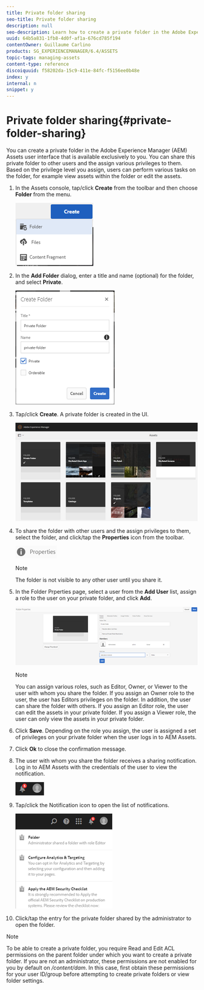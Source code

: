 ```yaml
---
title: Private folder sharing
seo-title: Private folder sharing
description: null
seo-description: Learn how to create a private folder in the Adobe Experience Manager (AEM) Assets and share it with other users and the assign various privileges to them.
uuid: 64b5a831-1fb8-4d0f-af1a-676cd785f194
contentOwner: Guillaume Carlino
products: SG_EXPERIENCEMANAGER/6.4/ASSETS
topic-tags: managing-assets
content-type: reference
discoiquuid: f58202da-15c9-411e-84fc-f5156ee0b48e
index: y
internal: n
snippet: y
---
```


# Private folder sharing{#private-folder-sharing}

You can create a private folder in the Adobe Experience Manager (AEM) Assets user interface that is available exclusively to you. You can share this private folder to other users and the assign various privileges to them. Based on the privilege level you assign, users can perform various tasks on the folder, for example view assets within the folder or edit the assets.

1. In the Assets console, tap/click **Create** from the toolbar and then choose **Folder** from the menu.

   ![](assets/chlimage_1-376.png)

1. In the **Add Folder** dialog, enter a title and name (optional) for the folder, and select **Private**.

   ![](assets/chlimage_1-377.png)

1. Tap/click **Create**. A private folder is created in the UI.

   ![](assets/chlimage_1-378.png)

1. To share the folder with other users and the assign privileges to them, select the folder, and click/tap the **Properties** icon from the toolbar.

   ![](assets/chlimage_1-379.png)

   >[!NOTE]
   >
   >The folder is not visible to any other user until you share it.

1. In the Folder Prperties page, select a user from the **Add User** list, assign a role to the user on your private folder, and click **Add**.

   ![](assets/chlimage_1-380.png)

   >[!NOTE]
   >
   >You can assign various roles, such as Editor, Owner, or Viewer to the user with whom you share the folder. If you assign an Owner role to the user, the user has Editors privileges on the folder. In addition, the user can share the folder with others. If you assign an Editor role, the user can edit the assets in your private folder. If you assign a Viewer role, the user can only view the assets in your private folder.

1. Click **Save**. Depending on the role you assign, the user is assigned a set of privileges on your private folder when the user logs in to AEM Assets.
1. Click **Ok** to close the confirmation message.
1. The user with whom you share the folder receives a sharing notification. Log in to AEM Assets with the credentials of the user to view the notification.

   ![](assets/chlimage_1-381.png)

1. Tap/click the Notification icon to open the list of notifications.

   ![](assets/chlimage_1-382.png)

1. Click/tap the entry for the private folder shared by the administrator to open the folder.

>[!NOTE]
>
>To be able to create a private folder, you require Read and Edit ACL permissions on the parent folder under which you want to create a private folder. If you are not an administrator, these permissions are not enabled for you by default on */content/dam*. In this case, first obtain these permissions for your user ID/group before attempting to create private folders or view folder settings.

